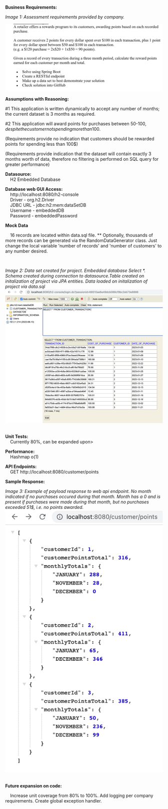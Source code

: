
<p><strong>Business Requirements:</strong><br /></p>

<p><em>Image 1: Assessment requirements provided by company.</em></p>

![](src/main/resources/static/documentationImages/assessment_requirements.png)

<p><strong>Assumptions with Reasoning:</strong><br /></p> 

<p>#1 This application is written dynamically to accept any number of months; the current dataset is 3 months as required. 

#2 This application will award points for purchases between 50-100$, despite the customer not spending more than 100$. 

(Requirements provide no indication that customers should be rewarded points for spending less than 100$)</strong> 

(Requirements provide indication that the dataset will contain exactly 3 months worth of data, therefore no filtering is performed on SQL query for greater performance)</strong></p>

<p><strong>Datasource:</strong><br />
&nbsp; &nbsp; H2 Embedded Database</p>

<p><strong>Database web GUI Access:</strong><br />
&nbsp; &nbsp; http://localhost:8080/h2-console<br />
&nbsp; &nbsp; Driver - org.h2.Driver<br />
&nbsp; &nbsp; JDBC URL - jdbc:h2:mem:dataSetDB<br />
&nbsp; &nbsp; Username - embeddedDB<br />
&nbsp; &nbsp; Password - embeddedPassword</p>

<p><strong>Mock Data</strong><br /></p>
&nbsp; &nbsp; 16 records are located within data.sql file. ** Optionally, thousands of more records can be generated via the RandomDataGenerator class. Just change the local variable &#39;number of records&#39; and &#39;number of customers&#39; to any number desired. 

&nbsp;

<em>Image 2: Data set created for project. Embedded database Select *. Schema created during connection to datasource.Table created on initalization of project via JPA entities. Data loaded on initalization of project via data.sql</em>
![](src/main/resources/static/documentationImages/embeddedDBPhoto.png)&nbsp;

<p><strong>Unit Tests:</strong><br />
&nbsp; &nbsp; Currently 80%, can be expanded upon&gt;</p>

<p><strong>Performance:</strong><br />
&nbsp; &nbsp; Hashmap o(1)</p>

<p><strong>API Endpoints:</strong><br />
&nbsp; &nbsp; GET http://localhost:8080/customer/points</p>

<p><strong>Sample Response:</strong></p>

<em>Image 3: Example of payload response to web api endpoint. No month indicated if no purchases occured during that month. 
Month has a 0 and is present if purchases were made during that month, but no purchases exceeded 51$, i.e. no points awarded.</em>
![](src/main/resources/static/documentationImages/sampleResponse.png)&nbsp;


<p><strong>Future expansion on code:</strong></p>

<p>&nbsp; &nbsp; Increase unit coverage from 80% to 100%. Add logging per company requirements. Create global exception handler.</p>
